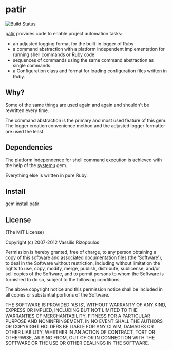 # patir

[![Build Status](https://secure.travis-ci.org/damphyr/patir.png)](http://travis-ci.org/damphyr/patir)

[patir](http://patir.rubyforge.org) provides code to enable project automation tasks:

* an adjusted logging format for the built-in logger of Ruby
* a command abstraction with a platform independent implementation for running
  shell commands or Ruby code
* sequences of commands using the same command abstraction as single commands.
* a Configuration class and format for loading configuration files written in Ruby.

## Why?

Some of the same things are used again and again and shouldn't be rewritten
every time.

The command abstraction is the primary and most used feature of this gem. The
logger creation convenience method and the adjusted logger formatter are used
the least.

## Dependencies

The platform independence for shell command execution is achieved with the
help of the [systemu](https://github.com/ahoward/systemu) gem.

Everything else is written in pure Ruby.

## Install

 gem install patir

## License

(The MIT License)

Copyright (c) 2007-2012 Vassilis Rizopoulos

Permission is hereby granted, free of charge, to any person obtaining
a copy of this software and associated documentation files (the
'Software'), to deal in the Software without restriction, including
without limitation the rights to use, copy, modify, merge, publish,
distribute, sublicense, and/or sell copies of the Software, and to
permit persons to whom the Software is furnished to do so, subject to
the following conditions:

The above copyright notice and this permission notice shall be
included in all copies or substantial portions of the Software.

THE SOFTWARE IS PROVIDED 'AS IS', WITHOUT WARRANTY OF ANY KIND,
EXPRESS OR IMPLIED, INCLUDING BUT NOT LIMITED TO THE WARRANTIES OF
MERCHANTABILITY, FITNESS FOR A PARTICULAR PURPOSE AND NONINFRINGEMENT.
IN NO EVENT SHALL THE AUTHORS OR COPYRIGHT HOLDERS BE LIABLE FOR ANY
CLAIM, DAMAGES OR OTHER LIABILITY, WHETHER IN AN ACTION OF CONTRACT,
TORT OR OTHERWISE, ARISING FROM, OUT OF OR IN CONNECTION WITH THE
SOFTWARE OR THE USE OR OTHER DEALINGS IN THE SOFTWARE.
